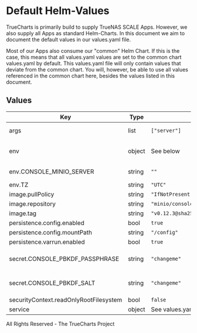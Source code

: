# Default Helm-Values

TrueCharts is primarily build to supply TrueNAS SCALE Apps.
However, we also supply all Apps as standard Helm-Charts. In this document we aim to document the default values in our values.yaml file.

Most of our Apps also consume our "common" Helm Chart.
If this is the case, this means that all values.yaml values are set to the common chart values.yaml by default. This values.yaml file will only contain values that deviate from the common chart.
You will, however, be able to use all values referenced in the common chart here, besides the values listed in this document.

## Values

| Key | Type | Default | Description |
|-----|------|---------|-------------|
| args | list | `["server"]` | Override the args for the default container. |
| env | object | See below | environment variables. See more environment variables in the [minio-console documentation](https://minio-console.org/docs). |
| env.CONSOLE_MINIO_SERVER | string | `""` | Required: Minio server URL Example: https://minio.server:9000 |
| env.TZ | string | `"UTC"` | Set the container timezone |
| image.pullPolicy | string | `"IfNotPresent"` | image pull policy |
| image.repository | string | `"minio/console"` | image repository |
| image.tag | string | `"v0.12.3@sha256:e24dfdf61dd144ef8a9d32bc7a7924d5e18d268121424e8a7479504f07f0c97a"` | image tag |
| persistence.config.enabled | bool | `true` |  |
| persistence.config.mountPath | string | `"/config"` |  |
| persistence.varrun.enabled | bool | `true` |  |
| secret.CONSOLE_PBKDF_PASSPHRASE | string | `"changeme"` | Required: Passphrase to derive keys (generate own) Example: D6vpras1xpUgrcFpOIGA4crHvzUDQb48 |
| secret.CONSOLE_PBKDF_SALT | string | `"changeme"` | Required: Salt for derived keys (generate own) Example: ILy2FWzwjjYi1TeTEpBjEsPrwLfKZxgi |
| securityContext.readOnlyRootFilesystem | bool | `false` |  |
| service | object | See values.yaml | Configures service settings for the chart. |

All Rights Reserved - The TrueCharts Project
